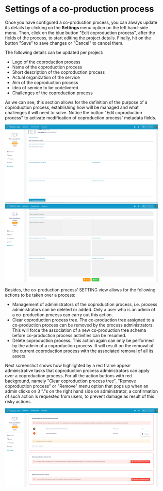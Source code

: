 # Settings of a co-production process

Once you have configured a co-production process, you can always update its details by clicking on the **Settings** menu option on the left hand-side menu. Then, click on the blue button "Edit coproduction process", after the fields of the process, to start editing the project details. Finally, hit on the button "Save" to save changes or "Cancel" to cancel them. 

The following details can be updated per project:
- Logo of the coproduction process
- Name of the coproduction process 
- Short description of the coproduction process
- Actual organization of the service
- Aim of the coproduction process
- Idea of service to be codelivered
- Challenges of the coproduction process

As we can see, this section allows for the definition of the purpose of a coproduction process, establishing how will be managed and what challenges it will need to solve. Notice the button "Edit coproduction process" to activate modification of coproduction process' metadata fields. 

![Main screen with co-production process settings](images/coproductionprocess-settings-metadata.png)
![Co-production process setting screen after clicking on PENCIL icon](images/coproductionprocess-settings-metadata1.png)

Besides, the co-production process' SETTING view allows for the following actions to be taken over a process:
- Management of administrators of the coproduction process, i.e. process administrators can be deleted or added. Only a user who is an admin of a co-production process can carry out this action.
- Clear coproduction process tree. The co-production tree assigned to a co-production process can be removed by the process administrators. This will force the association of a new co-production tree schema before co-production process activities can be resumed. 
- Delete coproduction process. This action again can only be performed by the admin of a coproduction process. It will result on the removal of the current coproduction process with the associated removal of all its assets. 

Next screenshot shows how highlighted by a red frame appear administrative tasks that coproduction process administrators can apply over a coproduction process. For all the action buttons with red background, namely "Clear coproduction process tree", "Remove coproduction process" or "Remove" menu option that pops up when an admin clicks on 3 "."s on the right hand side on administrator, a confirmation of such action is requested from users, to prevent damage as result of this risky actions. 

![Admin actions overs coproduction process](images/coproductionprocess-settings-adminactions.png)
